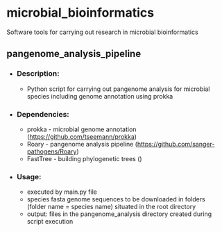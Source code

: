 # microbial_bioinformatics
Software tools for carrying out research in microbial bioinformatics

## pangenome_analysis_pipeline
* ### Description: 
  * Python script for carrying out pangenome analysis for microbial species including genome annotation using prokka
* ### Dependencies:
  * prokka - microbial genome annotation (https://github.com/tseemann/prokka)
  * Roary - pangenome analysis pipeline (https://github.com/sanger-pathogens/Roary)
  * FastTree - building phylogenetic trees ()
* ### Usage:
  * executed by main.py file
  * species fasta genome sequences to be downloaded in folders (folder name = species name) situated in the root directory
  * output: files in the pangenome_analysis directory created during script execution

